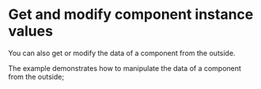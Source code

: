 # Get and modify component instance values

You can also get or modify the data of a component from the outside.

The example demonstrates how to manipulate the data of a component from the outside;

<a href="../../publics/examples/render-text/demo2.html" preview main demo></a>
<a href="../../publics/examples/render-text/text-demo.html" demo></a>

